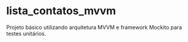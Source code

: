 # lista_contatos_mvvm
Projeto básico utilizando arquitetura MVVM e framework Mockito para testes unitários.

